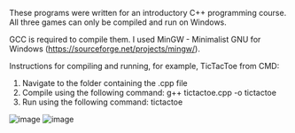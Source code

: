 These programs were written for an introductory C++ programming course. All three games can only be compiled and run on Windows.

GCC is required to compile them. I used MinGW - Minimalist GNU for Windows (https://sourceforge.net/projects/mingw/).

Instructions for compiling and running, for example, TicTacToe from CMD:

1. Navigate to the folder containing the .cpp file
2. Compile using the following command:
   g++ tictactoe.cpp -o tictactoe
4. Run using the following command:
   tictactoe

![image](https://github.com/user-attachments/assets/dfdb9bbc-3475-4ba3-b20d-79e89e18d897)
![image](https://github.com/user-attachments/assets/56f6cf30-0300-484f-a916-36377210357e)
